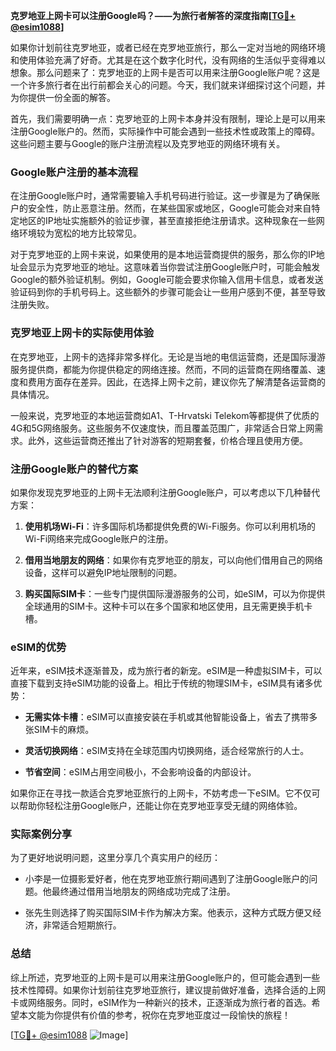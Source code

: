 **克罗地亚上网卡可以注册Google吗？——为旅行者解答的深度指南[[TG💪+ @esim1088](https://t.me/s/esim1088)]**

如果你计划前往克罗地亚，或者已经在克罗地亚旅行，那么一定对当地的网络环境和使用体验充满了好奇。尤其是在这个数字化时代，没有网络的生活似乎变得难以想象。那么问题来了：克罗地亚的上网卡是否可以用来注册Google账户呢？这是一个许多旅行者在出行前都会关心的问题。今天，我们就来详细探讨这个问题，并为你提供一份全面的解答。

首先，我们需要明确一点：克罗地亚的上网卡本身并没有限制，理论上是可以用来注册Google账户的。然而，实际操作中可能会遇到一些技术性或政策上的障碍。这些问题主要与Google的账户注册流程以及克罗地亚的网络环境有关。

### Google账户注册的基本流程

在注册Google账户时，通常需要输入手机号码进行验证。这一步骤是为了确保账户的安全性，防止恶意注册。然而，在某些国家或地区，Google可能会对来自特定地区的IP地址实施额外的验证步骤，甚至直接拒绝注册请求。这种现象在一些网络环境较为宽松的地方比较常见。

对于克罗地亚的上网卡来说，如果使用的是本地运营商提供的服务，那么你的IP地址会显示为克罗地亚的地址。这意味着当你尝试注册Google账户时，可能会触发Google的额外验证机制。例如，Google可能会要求你输入信用卡信息，或者发送验证码到你的手机号码上。这些额外的步骤可能会让一些用户感到不便，甚至导致注册失败。

### 克罗地亚上网卡的实际使用体验

在克罗地亚，上网卡的选择非常多样化。无论是当地的电信运营商，还是国际漫游服务提供商，都能为你提供稳定的网络连接。然而，不同的运营商在网络覆盖、速度和费用方面存在差异。因此，在选择上网卡之前，建议你先了解清楚各运营商的具体情况。

一般来说，克罗地亚的本地运营商如A1、T-Hrvatski Telekom等都提供了优质的4G和5G网络服务。这些服务不仅速度快，而且覆盖范围广，非常适合日常上网需求。此外，这些运营商还推出了针对游客的短期套餐，价格合理且使用方便。

### 注册Google账户的替代方案

如果你发现克罗地亚的上网卡无法顺利注册Google账户，可以考虑以下几种替代方案：

1. **使用机场Wi-Fi**：许多国际机场都提供免费的Wi-Fi服务。你可以利用机场的Wi-Fi网络来完成Google账户的注册。
   
2. **借用当地朋友的网络**：如果你有克罗地亚的朋友，可以向他们借用自己的网络设备，这样可以避免IP地址限制的问题。

3. **购买国际SIM卡**：一些专门提供国际漫游服务的公司，如eSIM，可以为你提供全球通用的SIM卡。这种卡可以在多个国家和地区使用，且无需更换手机卡槽。

### eSIM的优势

近年来，eSIM技术逐渐普及，成为旅行者的新宠。eSIM是一种虚拟SIM卡，可以直接下载到支持eSIM功能的设备上。相比于传统的物理SIM卡，eSIM具有诸多优势：

- **无需实体卡槽**：eSIM可以直接安装在手机或其他智能设备上，省去了携带多张SIM卡的麻烦。
  
- **灵活切换网络**：eSIM支持在全球范围内切换网络，适合经常旅行的人士。
  
- **节省空间**：eSIM占用空间极小，不会影响设备的内部设计。

如果你正在寻找一款适合克罗地亚旅行的上网卡，不妨考虑一下eSIM。它不仅可以帮助你轻松注册Google账户，还能让你在克罗地亚享受无缝的网络体验。

### 实际案例分享

为了更好地说明问题，这里分享几个真实用户的经历：

- 小李是一位摄影爱好者，他在克罗地亚旅行期间遇到了注册Google账户的问题。他最终通过借用当地朋友的网络成功完成了注册。
  
- 张先生则选择了购买国际SIM卡作为解决方案。他表示，这种方式既方便又经济，非常适合短期旅行。

### 总结

综上所述，克罗地亚的上网卡是可以用来注册Google账户的，但可能会遇到一些技术性障碍。如果你计划前往克罗地亚旅行，建议提前做好准备，选择合适的上网卡或网络服务。同时，eSIM作为一种新兴的技术，正逐渐成为旅行者的首选。希望本文能为你提供有价值的参考，祝你在克罗地亚度过一段愉快的旅程！

[[TG💪+ @esim1088](https://t.me/s/esim1088) ![Image](https://i.postimg.cc/4NQfJmqS/Snipaste-2025-05-13-00-14-12.png)]